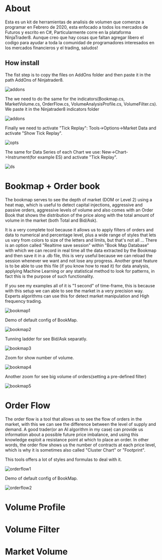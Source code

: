 <h1>About</h1>
Esta es un kit de herramientas de analisis de volumen que comenze a programar en Febrero de 2020, esta enfocado a todos los mercados de Futuros y escrito en C#, Particularmente corre en la plataforma NinjaTrader8. Aunque creo que hay cosas que faltan agregar libero el codigo para ayudar a toda la comunidad de programadores interesados en los mercados financieros y el trading, saludos!
<br/>

<h2>How install</h2>
The fist step is to copy the files on AddOns folder and then paste it in the path AddOns of Ninjatrader8.

![addons](/how_install/addons.png)

The we need to do the same for the indicators(Bookmap.cs, MarketVolume.cs, OrderFlow.cs, VolumeAnalysisProfile.cs, VolumeFilter.cs). We paste it in the Ninjatrader8 indicators folder

![addons](/how_install/indicators.png)

Finally we need to activate "Tick Replay": Tools->Options->Market Data and activate "Show Tick Replay".

![opts](/how_install/tick_replay_enabled.png)

The same for Data Series of each Chart we use: New->Chart->Instrument(for example ES) and activate "Tick Replay".

![ds](/how_install/tick_replay_data_series.png)

<h1>Bookmap + Order book</h1>
The bookmap serves to see the depth of market (DOM or Level 2) using a heat map, which is useful to detect capital injections, aggressive and passive orders, aggressive levels of volume and also comes with an Order Book that shows the distribution of the price along with the total amount of volume in the market (both Total and Bid/Ask).

It is a very complete tool because it allows us to apply filters of orders and data to numerical and percentage level, plus a wide range of styles that lets us vary from colors to size of the letters and limits, but that's not all ... There is an option called "Realtime save session" within "Book Map Database" with which we can record in real time all the data extracted by the Bookmap and then save it in a .db file, this is very useful because we can reload the session whenever we want and not lose any progress. Another great feature is to be able to use this file (if you know how to read it) for data analysis, applying Machine Learning or any statistical method to look for patterns, in fact this is the purpose of such functionality.

If you see my examples all of it is "1 second" of time-frame, this is because with this setup we can able to see the market in a very precision way. Experts algorithms can use this for detect market manipulation and High frequency trading.

![bookmap1](/book_map_imgs/setup.png)

Demo of default config of BookMap.

![bookmap2](/book_map_imgs/zoom.png)

Tunning ladder for see Bid/Ask separatly.

![bookmap3](/book_map_imgs/3_delta_and_total.png)

Zoom for show number of volume.

![bookmap4](/book_map_imgs/4_delta_and_total.png)

Another zoom for see big volume of orders(setting a pre-defined filter)

![bookmap5](/book_map_imgs/2_bid_and_ask.png)

<h1>Order Flow</h1>
The order flow is a tool that allows us to see the flow of orders in the market, with this we can see the difference between
the level of supply and demand. A good trader(or an AI algorithm in my case) can provide us information about a possible future price imbalance, and using this knowledge exploit a resistance point at which to place an order.
In other words, the order flow shows us the number of contracts at each price level, which is why it is sometimes also called "Cluster Chart" or "Footprint".

This tools offers a lot of styles and formulas to deal with it.

![orderflow1](/order_flow_imgs/setup.png)

Demo of default config of BookMap.

![orderflow2](/order_flow_imgs/bidask_volume_poc_poi.png)

<h1>Volume Profile</h1>

<h1>Volume Filter</h1>

<h1>Market Volume</h1>
